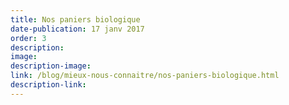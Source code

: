 ```yaml
---
title: Nos paniers biologique
date-publication: 17 janv 2017
order: 3
description: 
image:
description-image:
link: /blog/mieux-nous-connaitre/nos-paniers-biologique.html
description-link: 
---
```


